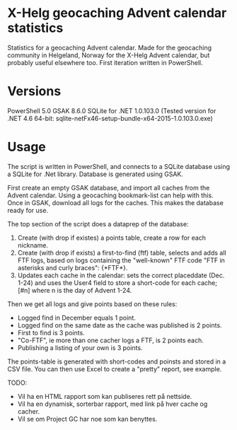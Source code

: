 # X-Helg geocaching Advent calendar statistics
Statistics for a geocaching Advent calendar. Made for the geocaching community in Helgeland, Norway for the X-Helg Advent calendar, but probably useful elsewhere too. First iteration written in PowerShell.

# Versions
PowerShell 5.0
GSAK 8.6.0
SQLite for .NET 1.0.103.0 (Tested version for .NET 4.6 64-bit: sqlite-netFx46-setup-bundle-x64-2015-1.0.103.0.exe)

# Usage
The script is written in PowerShell, and connects to a SQLite database using a SQLite for .Net library. Database is generated using GSAK.

First create an empty GSAK database, and import all caches from the Advent calendar. Using a geocaching bookmark-list can help with this. Once in GSAK, download all logs for the caches. This makes the database ready for use.

The top section of the script does a dataprep of the database:

1. Create (with drop if existes) a points table, create a row for each nickname.
2. Create (with drop if exists) a first-to-find (ftf) table, selects and adds all FTF logs, based on logs containing the "well-known" FTF code "FTF in asterisks and curly braces": {\*FTF\*}.
3. Updates each cache in the calendar: sets the correct placeddate (Dec. 1-24) and uses the User4 field to store a short-code for each cache; [#n] where n is the day of Advent 1-24.

Then we get all logs and give points based on these rules:
- Logged find in December equals 1 point.
- Logged find on the same date as the cache was published is 2 points.
- First to find is 3 points.
- "Co-FTF", ie more than one cacher logs a FTF, is 2 points each.
- Publishing a listing of your own is 3 points.

The points-table is generated with short-codes and poinsts and stored in a CSV file. You can then use Excel to create a "pretty" report, see example.

TODO:
- Vil ha en HTML rapport som kan publiseres rett på nettside.
- Vil ha en dynamisk, sorterbar rapport, med link på hver cache og cacher.
- Vil se om Project GC har noe som kan benyttes.
